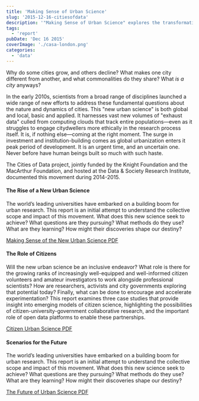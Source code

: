 ```yaml
---
title: 'Making Sense of Urban Science'
slug: '2015-12-16-citiesofdata'
description: '"Making Sense of Urban Science" explores the transformative field of urban science, examining why cities evolve differently and the unique and shared traits they possess. The post highlights new research efforts that utilize "exhaust data" to understand urban dynamics, while addressing the ethical challenges of involving city residents. As global urbanization peaks, this burgeoning discipline is crucial for navigating the rapid and complex changes cities face today.'
tags:
  - 'report'
pubDate: 'Dec 16 2015'
coverImage: './casa-london.png'
categories:
  - 'data'
---
```



Why do some cities grow, and others decline? What makes one city different from another, and what commonalities do they share? What _is a city_ anyways?

In the early 2010s, scientists from a broad range of disciplines launched a wide range of new efforts to address these fundamental questions about the nature and dynamics of cities. This "new urban science" is both global and local, basic and applied. It harnesses vast new volumes of "exhaust data" culled from computing clouds that track entire populations—even as it struggles to engage citydwellers more ethically in the research process itself. It is, if nothing else—coming at the right moment. The surge in investment and institution-building comes as global urbanization enters it peak period of development. It is an urgent time, and an uncertain one. Never before have human beings built so much with such haste.

The Cities of Data project, jointly funded by the Knight Foundation and the MacArthur Foundation, and hosted at the Data & Society Research Institute, documented this movement during 2014-2015.

#### The Rise of a New Urban Science

The world’s leading universities have embarked on a building boom for urban research. This report is an initial attempt to understand the collective scope and impact of this movement. What does this new science seek to achieve? What questions are they pursuing? What methods do they use? What are they learning? How might their discoveries shape our destiny?

[Making Sense of the New Urban Science PDF](/pdf/making-sense-of-the-new-science-of-cities-final-2015.7.7.pdf)

#### The Role of Citizens

Will the new urban science be an inclusive endeavor? What role is there for the growing ranks of increasingly well-equipped and well-informed citizen volunteers and amateur investigators to work alongside professional scientists? How are researchers, activists and city governments exploring that potential today? Finally, what can be done to encourage and accelerate experimentation? This report examines three case studies that provide insight into emerging models of citizen science, highlighting the possibilities of citizen-university-government collaborative research, and the important role of open data platforms to enable these partnerships.

[Citizen Urban Science PDF](/pdf/citizenurbanscience.pdf)

#### Scenarios for the Future

The world’s leading universities have embarked on a building boom for urban research. This report is an initial attempt to understand the collective scope and impact of this movement. What does this new science seek to achieve? What questions are they pursuing? What methods do they use? What are they learning? How might their discoveries shape our destiny?

[The Future of Urban Science PDF](/pdf/cities-of-data-the-future-of-urban-science.pdf)
